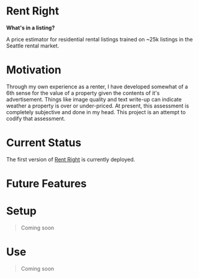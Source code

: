 Rent Right
==========

**What's in a listing?**

A price estimator for residential rental listings trained on ~25k listings in
the Seattle rental market.

# Motivation

Through my own experience as a renter, I have developed somewhat of a 6th sense
for the value of a property given the contents of it's advertisement. Things
like image quality and text write-up can indicate weather a property is over or
under-priced. At present, this assessment is completely subjective and done in
my head. This project is an attempt to codify that assessment.

# Current Status

The first version of [Rent Right](rent-right.loganjhennessy.com) is currently 
deployed.

# Future Features

# Setup

> Coming soon

# Use

> Coming soon
